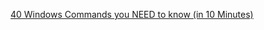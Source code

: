 [40 Windows Commands you NEED to know (in 10 Minutes)](https://youtu.be/Jfvg3CS1X3A?si=qRGOViHoJ-eGwek5)  
